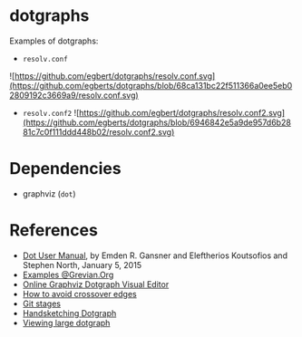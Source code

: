 # dotgraphs


Examples of dotgraphs:

* `resolv.conf`

![https://github.com/egbert/dotgraphs/resolv.conf.svg](https://github.com/egberts/dotgraphs/blob/68ca131bc22f511366a0ee5eb02809192c3669a9/resolv.conf.svg)

* `resolv.conf2`
![https://github.com/egbert/dotgraphs/resolv.conf2.svg](https://github.com/egberts/dotgraphs/blob/6946842e5a9de957d6b2881c7c0f111ddd448b02/resolv.conf2.svg)

# Dependencies

*  graphviz (`dot`) 

# References

* [Dot User Manual](https://www.graphviz.org/pdf/dotguide.pdf), by Emden R. Gansner and Eleftherios Koutsofios and Stephen North, January 5, 2015
* [Examples @Grevian.Org](https://graphs.grevian.org/example)
* [Online Graphviz Dotgraph Visual Editor](http://magjac.com/graphviz-visual-editor/)
* [How to avoid crossover edges](https://renenyffenegger.ch/notes/tools/Graphviz/examples/edge-crossing)
* [Git stages](https://sketchviz.com/@egberts/843badb37e0f9f4b87043bd50ebe2402/cf7c18b393bb0137116f8209669d365f8c916c2b.sketchy.png)
* [Handsketching Dotgraph](https://sketchviz.com/@egberts/843badb37e0f9f4b87043bd50ebe2402/)
* [Viewing large dotgraph](https://egbert.net/blog/tags/dot.html)
